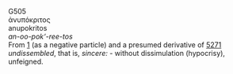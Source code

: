 <body>
  <p>G505<br>  ἀνυπόκριτος  <br> anupokritos  <br><i>an-oo-pok‘-ree-tos </i><br>From <a href="g0001.htm">1</a> (as a negative particle) and a presumed derivative of <a href="g5271.htm">5271</a>  <i>undissembled</i>, that is, <i>sincere:</i> - without dissimulation (hypocrisy), unfeigned.<br></p>
 </body>
